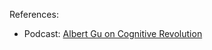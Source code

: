 References:
- Podcast: [Albert Gu on Cognitive Revolution](https://www.youtube.com/watch?v=1zjMalKLHiA)


